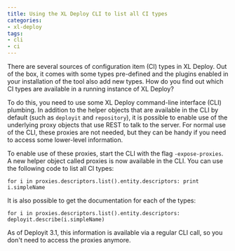 ```yaml
---
title: Using the XL Deploy CLI to list all CI types
categories:
- xl-deploy
tags:
- cli
- ci
---
```


There are several sources of configuration item (CI) types in XL Deploy. Out of the box, it comes with some types pre-defined and the plugins enabled in your installation of the tool also add new types. How do you find out which CI types are available in a running instance of XL Deploy?

To do this, you need to use some XL Deploy command-line interface (CLI) plumbing. In addition to the helper objects that are available in the CLI by default (such as `deployit` and `repository`), it is possible to enable use of the underlying proxy objects that use REST to talk to the server. For normal use of the CLI, these proxies are not needed, but they can be handy if you need to access some lower-level information.

To enable use of these proxies, start the CLI with the flag `-expose-proxies`. A new helper object called proxies is now available in the CLI. You can use the following code to list all CI types:

    for i in proxies.descriptors.list().entity.descriptors: print i.simpleName

It is also possible to get the documentation for each of the types:

    for i in proxies.descriptors.list().entity.descriptors: deployit.describe(i.simpleName)

As of Deployit 3.1, this information is available via a regular CLI call, so you don't need to access the proxies anymore.
